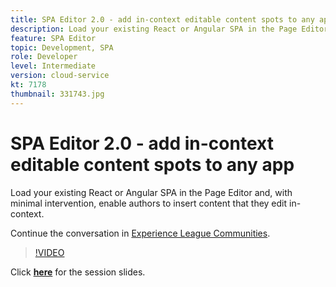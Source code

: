 ```yaml
---
title: SPA Editor 2.0 - add in-context editable content spots to any app
description: Load your existing React or Angular SPA in the Page Editor and, with minimal intervention, enable authors to insert content that they edit in-context.
feature: SPA Editor
topic: Development, SPA
role: Developer
level: Intermediate
version: cloud-service
kt: 7178
thumbnail: 331743.jpg
---
```


# SPA Editor 2.0 - add in-context editable content spots to any app 

Load your existing React or Angular SPA in the Page Editor and, with minimal intervention, enable authors to insert content that they edit in-context.

Continue the conversation in [Experience League Communities](http://adobe.ly/36Yd3v6).

>[!VIDEO](https://video.tv.adobe.com/v/331743/?quality=12&learn=on&hidetitle=true)

Click **[here](/help/events/assets/spa-editor-2-0.pdf)** for the session slides.
